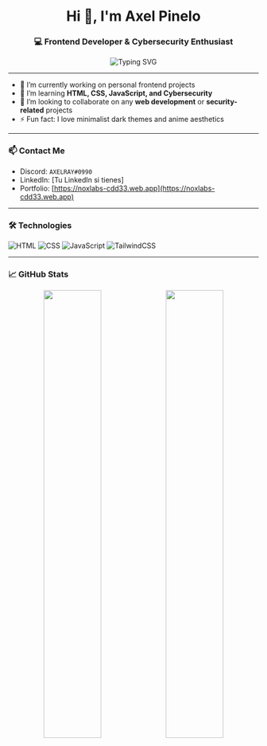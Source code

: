 <h1 align="center">Hi 👋, I'm Axel Pinelo</h1>
<h3 align="center">💻 Frontend Developer & Cybersecurity Enthusiast</h3>

<p align="center">
  <img src="https://readme-typing-svg.demolab.com?font=Fira+Code&pause=1000&center=true&vCenter=true&width=435&lines=Currently+learning+HTML%2C+CSS%2C+JS+%26+Cybersecurity" alt="Typing SVG" />
</p>

---

- 🔭 I’m currently working on personal frontend projects
- 🌱 I’m learning **HTML, CSS, JavaScript, and Cybersecurity**
- 👯 I’m looking to collaborate on any **web development** or **security-related** projects
- ⚡ Fun fact: I love minimalist dark themes and anime aesthetics

---

### 📫 Contact Me
- Discord: `AXELRAY#0990`
- LinkedIn: [Tu LinkedIn si tienes]
- Portfolio: [https://noxlabs-cdd33.web.app](https://noxlabs-cdd33.web.app)

---

### 🛠️ Technologies
![HTML](https://img.shields.io/badge/HTML5-E34F26?style=for-the-badge&logo=html5&logoColor=white)
![CSS](https://img.shields.io/badge/CSS3-1572B6?style=for-the-badge&logo=css3&logoColor=white)
![JavaScript](https://img.shields.io/badge/JavaScript-F7DF1E?style=for-the-badge&logo=javascript&logoColor=black)
![TailwindCSS](https://img.shields.io/badge/TailwindCSS-06B6D4?style=for-the-badge&logo=tailwindcss&logoColor=white)

---

### 📈 GitHub Stats
<p align="center">
  <img width="48%" src="https://github-readme-stats.vercel.app/api?username=AXELRAY0990&show_icons=true&theme=radical" />
  <img width="48%" src="https://github-readme-stats.vercel.app/api/top-langs/?username=AXELRAY0990&layout=compact&theme=radical" />
</p>
